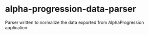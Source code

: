 # alpha-progression-data-parser
Parser written to normalize the data exported from AlphaProgression application
